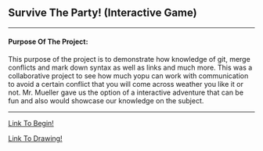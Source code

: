 ## Survive The Party! (Interactive Game)
-----
#### Purpose Of The Project:
This purpose of the project is to demonstrate how knowledge of git, merge conflicts and mark down syntax as well as links and much more. This was a collaborative project to see how much yopu can work with communication to avoid a certain conflict that you will come across weather you like it or not. Mr. Mueller gave us the option of a interactive adventure that can be fun and also would showcase our knowledge on the subject.

-----
[Link To Begin!](invitation.md)

[Link To Drawing!](https://docs.google.com/a/hstat.org/drawings/d/1tprrbJdgC3gPDhruJCCezjtPlk94jKOTfnVHZgLGd-g/edit?usp=sharing)
